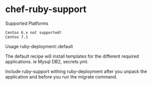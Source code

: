 # chef-ruby-support

Supported Platforms

    Centos 6.x not supported!
    Centos 7.1

Usage
ruby-deployment::default

The default recipe will install templates for the different required applications.  ie Mysql DB2, secrets.yml.

Include ruby-support withing ruby-deployment after you unpack the application and before you run the migrate command. 

